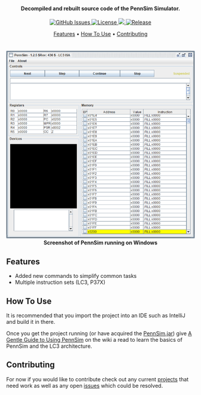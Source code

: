 <!-- HEADER -->
<h4 align="center">Decompiled and rebuilt source code of the PennSim Simulator.</h4>


<!-- SHIELDS -->
<p align="center">
  <a href="https://img.shields.io/github/issues/dadler64/PennSim">
    <img src="https://img.shields.io/github/issues/dadler64/PennSim.svg"
         alt="GitHub Issues"/>
  </a>
  <a href="https://img.shields.io/github/license/dadler64/PennSim">
    <img src="https://img.shields.io/github/license/dadler64/PennSim.svg"
          alt="License">
  </a>
  <a href="https://www.codacy.com/manual/dadler64/PennSim?utm_source=github.com&amp;utm_medium=referral&amp;utm_content=dadler64/PennSim&amp;utm_campaign=Badge_Grade">
    <img src="https://api.codacy.com/project/badge/Grade/d486b62e29c64597be96e34e5a0bb9f5"/>
  </a>
  <a href="https://img.shields.io/github/release/dadler64/PennSim">
    <img src="https://img.shields.io/github/release/dadler64/PennSim.svg"
          alt="Release">
  </a>
</p>

<!-- LINKS -->
<p align="center">
  <a href="#features">Features</a> •
  <a href="#how-to-use">How To Use</a> •
  <a href="#contributing">Contributing</a>
</p>

<!-- SCREENSHOT -->
<h4 align="center">
  <br>
    <a href=""><img src="src/main/resources/PennSim.png" alt="PennSim Screenshot"></a>
  <br>
    Screenshot of PennSim running on Windows
  <br>
</h4>


## Features

  * Added new commands to simplify common tasks
  * Multiple instruction sets (LC3, P37X)
  
## How To Use

  It is recommended that you import the project into an IDE such as IntelliJ and build it in there.

  Once you get the project running (or have acquired the [PennSim.jar](https://github.com/dadler64/PennSim/releases/)) give [A Gentle Guide to Using PennSim](https://github.com/dadler64/PennSim/wiki/PennSim-Guide) on the wiki a read to learn the basics of PennSim and the LC3 architecture.

## Contributing

  For now if you would like to contribute check out any current [projects](https://github.com/dadler64/PennSim/projects) that need work as well as any open [issues](https://github.com/dadler64/PennSim/issues) which could be resolved.
